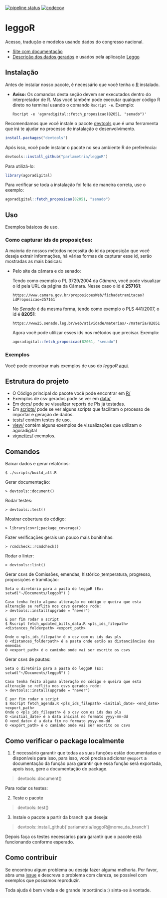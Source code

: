 [![pipeline status](https://gitlab.com/parlametria/leggoR/badges/master/pipeline.svg)](https://gitlab.com/parlametria/leggoR/commits/master)
[![codecov](https://codecov.io/gh/parlametria/leggoR/branch/master/graph/badge.svg)](https://codecov.io/gh/parlametria/leggoR)

# leggoR
Acesso, tradução e modelos usando dados do congresso nacional.
 
- [Site com documentação](https://parlametria.github.io/leggoR/public/)
- [Descrição dos dados gerados](docs/dados/Sobre.md) e usados pela aplicação [Leggo](leggo.org.br)

## Instalação

Antes de instalar nosso pacote, é necessário que você tenha o [R](https://www.r-project.org/) instalado.

  - **Aviso:** Os comandos desta seção devem ser executados dentro do interpretador de R. Mas você também pode executar qualquer código R direto no terminal usando o comando `Rscript -e`. Exemplo: 
      ```
      Rscript -e 'agoradigital::fetch_proposicao(82051, "senado")'
      ```

Recomendamos que você instale o pacote [devtools](https://github.com/r-lib/devtools) que é uma ferramenta que irá te ajudar no processo de instalação e desenvolvimento.

```R
install.packages("devtools")
```

Após isso, você pode instalar o pacote no seu ambiente R de preferência:

```R 
devtools::install_github("parlametria/leggoR")
```

Para utilizá-lo:

```R
library(agoradigital)
```

Para verificar se toda a instalação foi feita de maneira correta, use o exemplo:

```R
agoradigital::fetch_proposicao(82051, "senado")
```

## Uso
Exemplos básicos de uso.


### Como capturar ids de proposições:
A maioria de nossos métodos necessita do id da proposição que você deseja extrair informações,
há várias formas de capturar esse id, serão mostradas as mais básicas:
    
  - Pelo site da câmara e do senado:
      
      Tendo como exemplo o PL 3729/2004 da *Câmara*, você pode visualizar o id pela URL da página da Câmara. Nesse caso o id é **257161**:
        
        https://www.camara.gov.br/proposicoesWeb/fichadetramitacao?idProposicao=257161
      
    No *Senado* é da mesma forma, tendo como exemplo o PLS 441/2007, o id é **82051**:
      
        https://www25.senado.leg.br/web/atividade/materias/-/materia/82051

    Agora você pode utilizar esses ids nos métodos que precisar. Exemplo:
    
    ```R
    agoradigital::fetch_proposicao(82051, "senado")
    ```
    
### Exemplos
Você pode encontrar mais exemplos de uso do *leggoR* [aqui](https://github.com/parlametria/leggoR/tree/master/vignettes).

## Estrutura do projeto

* O Código principal do pacote você pode encontrar em [R/](https://github.com/parlametria/leggoR/tree/master/R)
* Exemplos de csv gerados pode se ver em [data/](https://github.com/parlametria/leggoR/tree/master/data)
* Em [docs/](https://github.com/parlametria/leggoR/tree/master/docs) pode se visualizar reports de Pls já
 testadas.
* Em [scripts/](https://github.com/parlametria/leggoR/tree/master/scripts) pode se ver alguns scripts que facilitam o processo de importar e geração de dados.
* [tests/](https://github.com/parlametria/leggoR/tree/master/tests) contém testes de uso.
* [view/](https://github.com/parlametria/leggoR/tree/master/view) contém alguns exemplos de visualizações que utilizam o agoradigital
* [vignettes/](https://github.com/parlametria/leggoR/tree/master/vignettes) exemplos.
 
## Comandos

Baixar dados e gerar relatórios:

    $ ./scripts/build_all.R

Gerar documentação:

    > devtools::document()

Rodar testes:

    > devtools::test()

Mostrar cobertura do código:

    > library(covr);package_coverage()

Fazer verificações gerais um pouco mais bonitinhas:

    > rcmdcheck::rcmdcheck()

Rodar o linter:
    
    > devtools::lint()
    
Gerar csvs de Comissões, emendas, histórico_temperatura, progresso, proposições e tramitação:
    
    Seta o diretório para a pasta do leggoR (Ex: setwd("~/Documents/leggoR") )
    
    Caso tenha feito alguma alteração no código e queira que esta alteração se reflita nos csvs gerados rode:
    > devtools::install(upgrade = "never")
    
    E por fim rodar o script
    $ Rscript fetch_updated_bills_data.R <pls_ids_filepath> <distances_folderpath> <export_path>
    
    Onde o <pls_ids_filepath> é o csv com os ids das pls
    O <distances_folderpath> é a pasta onde estão as distanciâncias das emendas 
    O <export_path> é o caminho onde vai ser escrito os csvs
    
Gerar csvs de pautas:
    
    Seta o diretório para a pasta do leggoR (Ex: setwd("~/Documents/leggoR") )
    
    Caso tenha feito alguma alteração no código e queira que esta alteração se reflita nos csvs gerados rode:
    > devtools::install(upgrade = "never")
    
    E por fim rodar o script
    $ Rscript fetch_agenda.R <pls_ids_filepath> <initial_date> <end_date> <export_path>
    Onde o <pls_ids_filepath> é o csv com os ids das pls
    O <initial_date> é a data inicial no formato yyyy-mm-dd 
    O <end_date> é a data fim no formato yyyy-mm-dd
    O <export_path> é o caminho onde vai ser escrito os csvs
    
## Como verificar o package localmente

1. É necessário garantir que todas as suas funções estão documentadas e disponíveis para isso, para isso, você precisa adicionar `@export` a documentação da função para garantir que essa função será exportada, apois isso, gere a documentação do package.
  
  > devtools::document()
  
Para rodar os testes: 

2. Teste o pacote
 
 > devtools::test()
  
3. Instale o pacote a partir da branch que deseja:

 > devtools::install_github('parlametria/leggoR@nome_da_branch')
 
Depois faça os testes necessários para garantir que o pacote está funcionando conforme esperado.
  
## Como contribuir

  Se encontrou algum problema ou deseja fazer alguma melhoria. Por favor, abra uma [issue](https://github.com/parlametria/leggoR/issues) e descreva o problema com clareza, se possível com exemplos que possamos reproduzir.
  
  Toda ajuda é bem vinda e de grande importância :) sinta-se à vontade.
